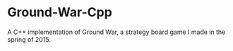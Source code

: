 # Ground-War-Cpp
A C++ implementation of Ground War, a strategy board game I made in the spring of 2015.

